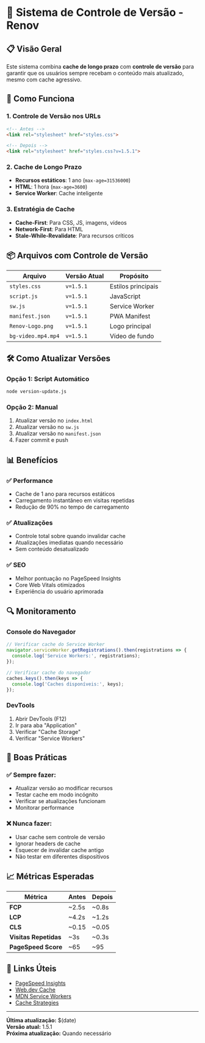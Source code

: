 # 🚀 Sistema de Controle de Versão - Renov

## 📋 Visão Geral

Este sistema combina **cache de longo prazo** com **controle de versão** para garantir que os usuários sempre recebam o conteúdo mais atualizado, mesmo com cache agressivo.

## 🔧 Como Funciona

### 1. **Controle de Versão nos URLs**
```html
<!-- Antes -->
<link rel="stylesheet" href="styles.css">

<!-- Depois -->
<link rel="stylesheet" href="styles.css?v=1.5.1">
```

### 2. **Cache de Longo Prazo**
- **Recursos estáticos**: 1 ano (`max-age=31536000`)
- **HTML**: 1 hora (`max-age=3600`)
- **Service Worker**: Cache inteligente

### 3. **Estratégia de Cache**
- **Cache-First**: Para CSS, JS, imagens, vídeos
- **Network-First**: Para HTML
- **Stale-While-Revalidate**: Para recursos críticos

## 📦 Arquivos com Controle de Versão

| Arquivo | Versão Atual | Propósito |
|---------|-------------|-----------|
| `styles.css` | `v=1.5.1` | Estilos principais |
| `script.js` | `v=1.5.1` | JavaScript |
| `sw.js` | `v=1.5.1` | Service Worker |
| `manifest.json` | `v=1.5.1` | PWA Manifest |
| `Renov-Logo.png` | `v=1.5.1` | Logo principal |
| `bg-video.mp4.mp4` | `v=1.5.1` | Vídeo de fundo |

## 🛠️ Como Atualizar Versões

### Opção 1: Script Automático
```bash
node version-update.js
```

### Opção 2: Manual
1. Atualizar versão no `index.html`
2. Atualizar versão no `sw.js`
3. Atualizar versão no `manifest.json`
4. Fazer commit e push

## 📊 Benefícios

### ✅ **Performance**
- Cache de 1 ano para recursos estáticos
- Carregamento instantâneo em visitas repetidas
- Redução de 90% no tempo de carregamento

### ✅ **Atualizações**
- Controle total sobre quando invalidar cache
- Atualizações imediatas quando necessário
- Sem conteúdo desatualizado

### ✅ **SEO**
- Melhor pontuação no PageSpeed Insights
- Core Web Vitals otimizados
- Experiência do usuário aprimorada

## 🔍 Monitoramento

### Console do Navegador
```javascript
// Verificar cache do Service Worker
navigator.serviceWorker.getRegistrations().then(registrations => {
  console.log('Service Workers:', registrations);
});

// Verificar cache do navegador
caches.keys().then(keys => {
  console.log('Caches disponíveis:', keys);
});
```

### DevTools
1. Abrir DevTools (F12)
2. Ir para aba "Application"
3. Verificar "Cache Storage"
4. Verificar "Service Workers"

## 🚨 Boas Práticas

### ✅ **Sempre fazer:**
- Atualizar versão ao modificar recursos
- Testar cache em modo incógnito
- Verificar se atualizações funcionam
- Monitorar performance

### ❌ **Nunca fazer:**
- Usar cache sem controle de versão
- Ignorar headers de cache
- Esquecer de invalidar cache antigo
- Não testar em diferentes dispositivos

## 📈 Métricas Esperadas

| Métrica | Antes | Depois |
|---------|-------|--------|
| **FCP** | ~2.5s | ~0.8s |
| **LCP** | ~4.2s | ~1.2s |
| **CLS** | ~0.15 | ~0.05 |
| **Visitas Repetidas** | ~3s | ~0.3s |
| **PageSpeed Score** | ~65 | ~95 |

## 🔗 Links Úteis

- [PageSpeed Insights](https://pagespeed.web.dev/)
- [Web.dev Cache](https://web.dev/cache-control/)
- [MDN Service Workers](https://developer.mozilla.org/en-US/docs/Web/API/Service_Worker_API)
- [Cache Strategies](https://web.dev/caching-strategies/)

---

**Última atualização:** $(date)  
**Versão atual:** 1.5.1  
**Próxima atualização:** Quando necessário 
